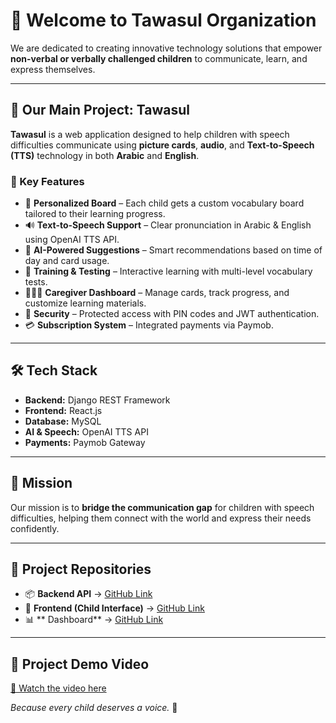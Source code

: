 # 👋 Welcome to Tawasul Organization

We are dedicated to creating innovative technology solutions that empower **non-verbal or verbally challenged children** to communicate, learn, and express themselves.

---

## 📌 Our Main Project: Tawasul

**Tawasul** is a web application designed to help children with speech difficulties communicate using **picture cards**, **audio**, and **Text-to-Speech (TTS)** technology in both **Arabic** and **English**.

### 🌟 Key Features
- 🧩 **Personalized Board** – Each child gets a custom vocabulary board tailored to their learning progress.
- 🔊 **Text-to-Speech Support** – Clear pronunciation in Arabic & English using OpenAI TTS API.
- 🤖 **AI-Powered Suggestions** – Smart recommendations based on time of day and card usage.
- 🎯 **Training & Testing** – Interactive learning with multi-level vocabulary tests.
- 👨‍👩‍👧 **Caregiver Dashboard** – Manage cards, track progress, and customize learning materials.
- 🔐 **Security** – Protected access with PIN codes and JWT authentication.
- 💳 **Subscription System** – Integrated payments via Paymob.

---

## 🛠 Tech Stack
- **Backend:** Django REST Framework
- **Frontend:** React.js
- **Database:** MySQL
- **AI & Speech:** OpenAI TTS API
- **Payments:** Paymob Gateway

---

## 🚀 Mission
Our mission is to **bridge the communication gap** for children with speech difficulties, helping them connect with the world and express their needs confidently.

---

## 🔗 Project Repositories
- 📦 **Backend API** → [GitHub Link](https://github.com/Tawasul-1/Tawasul-BackEnd)
- 🎨 **Frontend (Child Interface)** → [GitHub Link](https://github.com/Tawasul-1/Tawasul-FrontEnd)
- 📊 ** Dashboard** → [GitHub Link](https://github.com/Tawasul-1/DashBoard)

---
## 🎥 Project Demo Video

[🔗 Watch the video here](https://github.com/user-attachments/assets/bf3e3de5-1557-4f6a-9e7f-47552995ebf1)




*Because every child deserves a voice.* 💙
